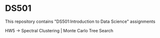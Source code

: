 # DS501
This repository contains "DS501:Introduction to Data Science" assignments

HW5 -> Spectral Clustering | Monte Carlo Tree Search 
